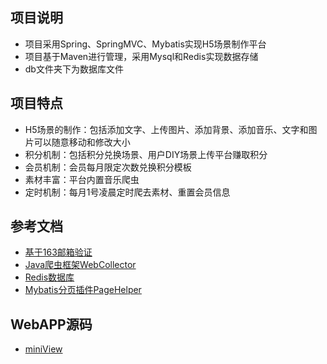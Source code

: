 ## 项目说明

- 项目采用Spring、SpringMVC、Mybatis实现H5场景制作平台
- 项目基于Maven进行管理，采用Mysql和Redis实现数据存储
- db文件夹下为数据库文件

## 项目特点
* H5场景的制作：包括添加文字、上传图片、添加背景、添加音乐、文字和图片可以随意移动和修改大小
* 积分机制：包括积分兑换场景、用户DIY场景上传平台赚取积分
* 会员机制：会员每月限定次数兑换积分模板
* 素材丰富：平台内置音乐爬虫
* 定时机制：每月1号凌晨定时爬去素材、重置会员信息

## 参考文档

* [基于163邮箱验证](https://blog.csdn.net/hsf15768615284/article/details/79521014)
* [Java爬虫框架WebCollector](https://github.com/CrawlScript/WebCollector)
* [Redis数据库](http://www.runoob.com/redis/redis-tutorial.html)
* [Mybatis分页插件PageHelper](https://github.com/pagehelper/Mybatis-PageHelper)

## WebAPP源码
* [miniView](https://gitee.com/hsfeng/miniView)
